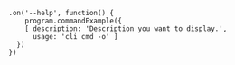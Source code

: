 
    .on('--help', function() {  
        program.commandExample({  
        [ description: 'Description you want to display.',  
          usage: 'cli cmd -o' ]
      })
    })
